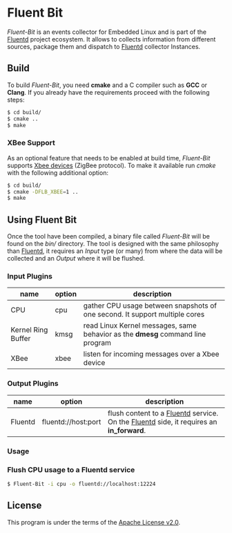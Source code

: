 # Fluent Bit

_Fluent-Bit_ is an events collector for Embedded Linux and is part of the [Fluentd](http://fluentd.org) project ecosystem. It allows to collects information from different sources, package them and dispatch to [Fluentd](http://fluentd.org) collector Instances.

## Build

To build _Fluent-Bit_, you need __cmake__ and a C compiler such as __GCC__ or __Clang__. If you already have the requirements proceed with the following steps:

```bash
$ cd build/
$ cmake ..
$ make
```
### XBee Support

As an optional feature that needs to be enabled at build time, _Fluent-Bit_ supports [Xbee devices](http://www.digi.com/products/wireless-wired-embedded-solutions/zigbee-rf-modules/zigbee-mesh-module/xbee-zb-module#overview) (ZigBee protocol). To make it available run _cmake_ with the following additional option:

```bash
$ cd build/
$ cmake -DFLB_XBEE=1 ..
$ make
```

## Using Fluent Bit

Once the tool have been compiled, a binary file called _Fluent-Bit_ will be found on the _bin/_ directory. The tool is designed with the same philosophy than [Fluentd](http://fluentd.org), it requires an _Input_ type (or many) from where the data will be collected and an _Output_ where it will be flushed.

### Input Plugins

| name               | option  | description  |
|--------------------|---------|---------------------------------------------------------------------------------|
| CPU                | cpu     | gather CPU usage between snapshots of one second. It support multiple cores     |
| Kernel Ring Buffer | kmsg    | read Linux Kernel messages, same behavior as the __dmesg__ command line program |
| XBee               | xbee | listen for incoming messages over a Xbee device |

### Output Plugins

| name               | option  | description  |
|--------------------|-------------------------|---------------------------------------------------------------------------------|
| Fluentd            | fluentd://host:port     | flush content to a [Fluentd](http://fluentd.org) service. On the [Fluentd](http://fluentd.org) side, it requires an __in_forward__.|

### Usage

### Flush CPU usage to a Fluentd service

```bash
$ Fluent-Bit -i cpu -o fluentd://localhost:12224
```

## License

This program is under the terms of the [Apache License v2.0](http://www.apache.org/licenses/LICENSE-2.0).
